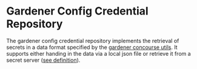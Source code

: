 # Gardener Config Credential Repository

The gardener config credential repository implements the retrieval of secrets in a data format specified by the [gardener concourse utils](https://github.com/gardener/cc-utils/tree/master/model).
It supports either handing in the data via a local json file or retrieve it from a secret server ([see definition](https://github.com/gardener/cc-utils/blob/master/ccc/secrets_server.py#L29)).
